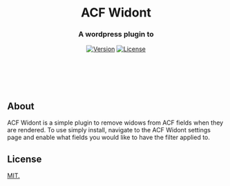 
<h1 align="center">ACF Widont</h1>
<h3 align="center">A wordpress plugin to </h3>

<div align="center">
  <!-- Version -->
  <a href="#"><img src="https://img.shields.io/badge/version-1.0.0-green.svg?style=flat-square" alt="Version"/></a>
  <!-- License -->
  <a href="https://raw.githubusercontent.com/obelmont/acf-widont/master/acf_widont/LICENSE.txt"><img src="https://img.shields.io/badge/license-MIT-blue.svg?style=flat-square" alt="License" /></a>
</div>

<br><br><br><br>

## About

ACF Widont is a simple plugin to remove widows from ACF fields when they are rendered.
To use simply install, navigate to the ACF Widont settings page and enable what fields you would like to have the filter applied to.

## License
[MIT.](https://tldrlegal.com/license/mit-license)